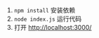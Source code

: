 1. `npm install` 安装依赖
2. `node index.js` 运行代码
3. 打开 [http://localhost:3000/](http://localhost:3000/)